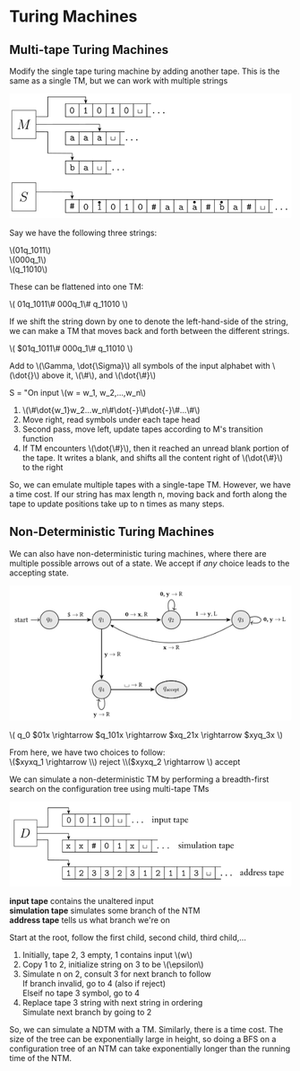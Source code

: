 # Turing Machines

## Multi-tape Turing Machines
Modify the single tape turing machine by adding another tape. This is the same as
a single TM, but we can work with multiple strings

![Multi-tape TM](./pictures/multi-tape-tm.png)

Say we have the following three strings:

\\(01q_1011\\)  
\\(000q_1\\)   
\\(q_11010\\)

These can be flattened into one TM:

\\(
01q_1011\\#
000q_1\\#
q_11010
\\)

If we shift the string down by one to denote the left-hand-side of the string,
we can make a TM that moves back and forth between the different strings.


\\(
$01q_1011\\#
000q_1\\#
q_11010
\\)

Add to \\(\Gamma, \dot{\Sigma}\\) all symbols of the input alphabet with
\\(\dot{}\\) above it, \\(\\#\\), and \\(\dot{\\#}\\)

S = "On input \\(w = w_1, w_2,...,w_n\\)
1. \\(\\#\dot{w_1}w_2...w_n\\#\dot{-}\\#\dot{-}\\#...\\#\\)
2. Move right, read symbols under each tape head
3. Second pass, move left, update tapes according to M's transition function
4. If TM encounters \\(\dot{\\#}\\), then it reached an unread blank portion
   of the tape. It writes a blank, and shifts all the content right of
   \\(\dot{\\#}\\) to the right

So, we can emulate multiple tapes with a single-tape TM. However, we have a time
cost. If our string has max length n, moving back and forth along the tape to
update positions take up to n times as many steps.

## Non-Deterministic Turing Machines
We can also have non-deterministic turing machines, where there are multiple
possible arrows out of a state. We accept if *any* choice leads to the accepting
state. 

![Non-Deterministic TM](./pictures/non-deterministic-tm.png)

\\(
q_0 $01x \rightarrow $q_101x \rightarrow $xq_21x \rightarrow $xyq_3x
\\)

From here, we have two choices to follow:  
\\($xyxq_1 \rightarrow \\) reject  
\\($xyxq_2 \rightarrow \\) accept

We can simulate a non-deterministic TM by performing a breadth-first search on
the configuration tree using multi-tape TMs

![Non-Deterministic Sim](./pictures/ndtm-sim.png)

**input tape** contains the unaltered input  
**simulation tape** simulates some branch of the NTM  
**address tape** tells us what branch we're on

Start at the root, follow the first child, second child, third child,...

1. Initially, tape 2, 3 empty, 1 contains input \\(w\\)
2. Copy 1 to 2, initialize string on 3 to be \\(\epsilon\\)
3. Simulate n on 2, consult 3 for next branch to follow  
   If branch invalid, go to 4 (also if reject)  
   Elseif no tape 3 symbol, go to 4
4. Replace tape 3 string with next string in ordering  
   Simulate next branch by going to 2

So, we can simulate a NDTM with a TM. Similarly, there is a time cost. The
size of the tree can be exponentially large in height, so doing a BFS on a
configuration tree of an NTM can take exponentially longer than the running
time of the NTM.
